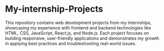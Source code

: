 # My-internship-Projects
This repository contains web development projects from my internships, showcasing my experience with frontend and backend technologies like HTML, CSS, JavaScript, React.js, and Node.js. Each project focuses on building responsive, user-friendly applications and demonstrates my growth in applying best practices and troubleshooting real-world issues.
